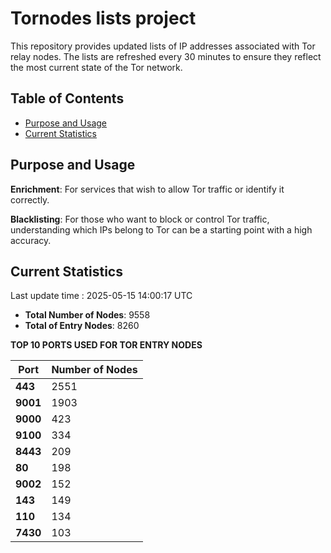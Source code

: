 # Tornodes lists project

This repository provides updated lists of IP addresses associated with Tor relay nodes. The lists are refreshed every 30 minutes to ensure they reflect the most current state of the Tor network.

## Table of Contents

- [Purpose and Usage](#purpose-and-usage)
- [Current Statistics](#current-statistics)


## Purpose and Usage

**Enrichment**: For services that wish to allow Tor traffic or identify it correctly.

**Blacklisting**: For those who want to block or control Tor traffic, understanding which IPs belong to Tor can be a starting point with a high accuracy.

## Current Statistics

Last update time : 2025-05-15 14:00:17 UTC

- **Total Number of Nodes**: 9558
- **Total of Entry Nodes**: 8260

**TOP 10 PORTS USED FOR TOR ENTRY NODES**

| **Port** | **Number of Nodes** |
|------|-----------------|
| **443**   | 2551  |
| **9001**   | 1903  |
| **9000**   | 423  |
| **9100**   | 334  |
| **8443**   | 209  |
| **80**   | 198  |
| **9002**   | 152  |
| **143**   | 149  |
| **110**   | 134  |
| **7430**   | 103  |

